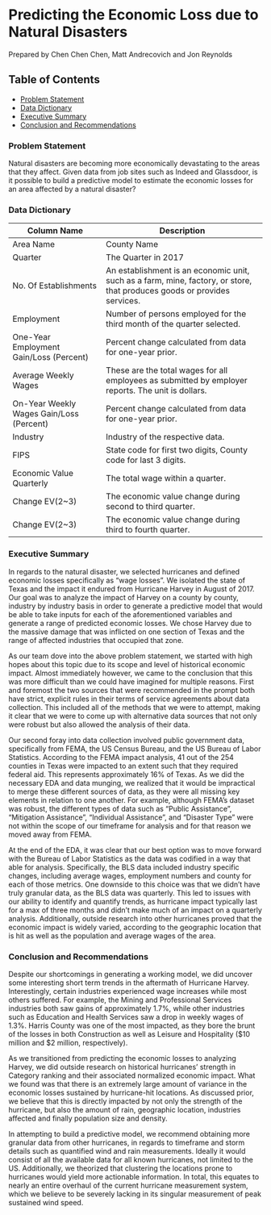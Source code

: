 # Predicting the Economic Loss due to Natural Disasters
Prepared by Chen Chen Chen, Matt Andrecovich and Jon Reynolds


## Table of Contents
- [Problem Statement](#Problem-Statement)
- [Data Dictionary](#Data-Dictionary)
- [Executive Summary](#Executive-Summary)
- [Conclusion and Recommendations](#Conclusion-and-Recommendations)

### Problem Statement 
Natural disasters are becoming more economically devastating to the areas that they affect. Given data from job sites such as Indeed and Glassdoor, is it possible to build a predictive model to estimate the economic losses for an area affected by a natural disaster? 

### Data Dictionary 
| Column Name                              | Description                                                                                                              |
|------------------------------------------|--------------------------------------------------------------------------------------------------------------------------|
| Area Name                                | County Name                                                                                                       |
| Quarter                                  | The Quarter in 2017                                                                                            |
| No. Of Establishments                      | An establishment is an economic unit, such as a farm, mine, factory, or store, that produces goods or provides services. |
| Employment                               | Number of persons employed for the third month of the quarter selected.                                                  |
| One-Year Employment Gain/Loss (Percent)  | Percent change calculated from data for one-year prior.                                                                  |
| Average Weekly Wages                     | These are the total wages for all employees as submitted by employer reports. The unit is dollars.                       |
| On-Year Weekly Wages Gain/Loss (Percent) | Percent change calculated from data for one-year prior.                                                                  |
| Industry                                 | Industry of the respective data.                                                                                               |
| FIPS                                     | State code for first two digits, County code for last 3 digits. |
|Economic Value Quarterly                  | The total wage within a quarter.             | 
|Change EV(2~3)                            | The economic value change during second to third quarter.        |
|Change EV(2~3)                            | The economic value change during third to fourth quarter.        |



### Executive Summary 
In regards to the natural disaster, we selected hurricanes and defined economic losses specifically as “wage losses”. We isolated the state of Texas and the impact it endured from Hurricane Harvey in August of 2017. Our goal was to analyze the impact of Harvey on a county by county, industry by industry basis in order to generate a predictive model that would be able to take inputs for each of the aforementioned variables and generate a range of predicted economic losses. We chose Harvey due to the massive damage that was inflicted on one section of Texas and the range of affected industries that occupied that zone. 

As our team dove into the above problem statement, we started with high hopes about this topic due to its scope and level of historical economic impact. Almost immediately however, we came to the conclusion that this was more difficult than we could have imagined for multiple reasons. First and foremost the two sources that were recommended in the prompt both have strict, explicit rules in their terms of service agreements about data collection. This included all of the methods that we were to attempt, making it clear that we were to come up with alternative data sources that not only were robust but also allowed the analysis of their data.

Our second foray into data collection involved public government data, specifically from FEMA, the US Census Bureau, and the US Bureau of Labor Statistics. According to the FEMA impact analysis, 41 out of the 254 counties in Texas were impacted to an extent such that they required federal aid. This represents approximately 16% of Texas. As we did the necessary EDA and data munging, we realized that it would be impractical to merge these different sources of data, as they were all missing key elements in relation to one another. For example, although FEMA’s dataset was robust, the different types of data such as “Public Assistance”, “Mitigation Assistance”, “Individual Assistance”, and “Disaster Type” were not within the scope of our timeframe for analysis and for that reason we moved away from FEMA. 

At the end of the EDA, it was clear that our best option was to move forward with the Bureau of Labor Statistics as the data was codified in a way that able for analysis. Specifically, the BLS data included industry specific changes, including average wages, employment numbers and county for each of those metrics. One downside to this choice was that we didn’t have truly granular data, as the BLS data was quarterly. This led to issues with our ability to identify and quantify trends, as hurricane impact typically last for a max of three months and didn’t make much of an impact on a quarterly analysis. Additionally, outside research into other hurricanes proved that the economic impact is widely varied, according to the geographic location that is hit as well as the population and average wages of the area. 

### Conclusion and Recommendations 
Despite our shortcomings in generating a working model, we did uncover some interesting short term trends in the aftermath of Hurricane Harvey. Interestingly, certain industries experienced wage increases while most others suffered. For example, the Mining and Professional Services industries both saw gains of approximately 1.7%, while other industries such as Education and Health Services saw a drop in weekly wages of 1.3%. Harris County was one of the most impacted, as they bore the brunt of the losses in both Construction as well as Leisure and Hospitality ($10 million and $2 million, respectively).

As we transitioned from predicting the economic losses to analyzing Harvey, we did outside research on historical hurricanes’ strength in Category ranking and their associated normalized economic impact. What we found was that there is an extremely large amount of variance in the economic losses sustained by hurricane-hit locations. As discussed prior, we believe that this is directly impacted by not only the strength of the hurricane, but also the amount of rain, geographic location, industries affected and finally population size and density. 

In attempting to build a predictive model, we recommend obtaining more granular data from other hurricanes, in regards to timeframe and storm details such as quantified wind and rain measurements. Ideally it would consist of all the available data for all known hurricanes, not limited to the US. Additionally, we theorized that clustering the locations prone to hurricanes would yield more actionable information. In total, this equates to nearly an entire overhaul of the current hurricane measurement system, which we believe to be severely lacking in its singular measurement of peak sustained wind speed.

